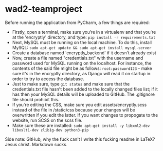 # wad2-teamproject

Before running the application from PyCharm, a few things are required:
* Firstly, open a terminal, make sure you're in a virtualenv and that you're at the 'encryptly' directory, and type: `pip install -r requirements.txt`
* Next, MySQL must be running on the local machine. To do this, install MySQL: `sudo apt-get update && sudo apt-get install mysql-server`
* Create a database named 'encryptly_backend' if it doesn't already exist
* Now, create a file named "credentials.txt" with the username and password used for MySQL running on the localhost. For instance, the contents of the said file might be as follows: `root:password123` - make sure it's in the encryptly directory, as Django will read it on startup in order to try to access the database.
* Just to make sure, type `git status` and make sure that the credentials.txt file hasn't been added to the locally changed files list; if it has then your MySQL details will be uploaded to GitHub. The .gitignore file should prohibit this.
* If you're editing the CSS, make sure you edit assets/encryptly.scss instead of the file in /static/css because your changes will be overwritten if you edit the latter. If you want changes to propogate to the website, run SCSS on the scss file.
* Make sure these are installed: `sudo apt-get install -y libxml2-dev libxslt1-dev zlib1g-dev python3-pip`

Side note: GitHub, why the fuck can't I write this fucking readme in LaTeX? Jesus christ. Markdown sucks.
